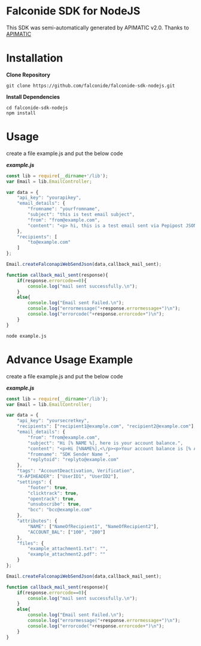 Falconide SDK for NodeJS 
=================
This SDK was semi-automatically generated by APIMATIC v2.0. Thanks to [APIMATIC](http://apimatic.io/)

Installation
=================
**Clone Repository**
```
git clone https://github.com/falconide/falconide-sdk-nodejs.git
```
**Install Dependencies**
```
cd falconide-sdk-nodejs
npm install
```

Usage
=================
create a file example.js and put the below code

***example.js***
```js
const lib = require(__dirname+'/lib');
var Email = lib.EmailController;

var data = {
    "api_key": "yourapikey",
    "email_details": {
        "fromname": "yourfromname",
        "subject": "this is test email subject",
        "from": "from@example.com",
        "content": "<p> hi, this is a test email sent via Pepipost JSON API.</p>"
    },
    "recipients": [
        "to@example.com"
    ]
};

Email.createFalconapiWebSendJson(data,callback_mail_sent);

function callback_mail_sent(response){
    if(response.errorcode==0){
        console.log("mail sent successfully.\n");
    }
    else{
        console.log("Email sent Failed.\n");
        console.log("errormessage("+response.errormessage+")\n");
        console.log("errorcode("+response.errorcode+")\n");
    }
}

```

```
node example.js
```

Advance Usage Example
=================
create a file example.js and put the below code

***example.js***
```js
const lib = require(__dirname+'/lib');
var Email = lib.EmailController;

var data = {
    "api_key": "yoursecretkey",
    "recipients": ["recipient1@example.com", "recipient2@example.com"],
    "email_details": {
        "from": "from@example.com",
        "subject": "Hi [% NAME %], here is your account balance.",
        "content": "<p>Hi [%NAME%],<\/p><p>Your account balance is [% ACCOUNT_BAL %].<\/p>",
        "fromname": "SDK Sender Name ",
        "replytoid": "replyto@example.com"
    },
    "tags": "AccountDeactivation, Verification",
    "X-APIHEADER": ["UserID1", "UserID2"],
    "settings": {
        "footer": true,
        "clicktrack": true,
        "opentrack": true,
        "unsubscribe": true,
        "bcc": "bcc@example.com"
    },
    "attributes": {
        "NAME": ["NameOfRecipient1", "NameOfRecipient2"],
        "ACCOUNT_BAL": ["100", "200"]
    },
    "files": {
        "example_attachment1.txt": "",
        "example_attachment2.pdf": ""
    }
};

Email.createFalconapiWebSendJson(data,callback_mail_sent);

function callback_mail_sent(response){
    if(response.errorcode==0){
        console.log("mail sent successfully.\n");
    }
    else{
        console.log("Email sent Failed.\n");
        console.log("errormessage("+response.errormessage+")\n");
        console.log("errorcode("+response.errorcode+")\n");
    }
}

```

